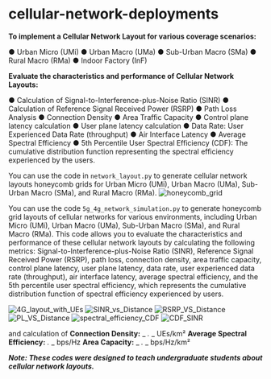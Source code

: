 # cellular-network-deployments

**To implement a Cellular Network Layout for various coverage scenarios:**

  ● Urban Micro (UMi)
  ● Urban Macro (UMa)
  ● Sub-Urban Macro (SMa)
  ● Rural Macro (RMa)
  ● Indoor Factory (InF)

**Evaluate the characteristics and performance of Cellular Network Layouts:**

  ● Calculation of Signal-to-Interference-plus-Noise Ratio (SINR)
  ● Calculation of Reference Signal Received Power (RSRP)
  ● Path Loss Analysis
  ● Connection Density
  ● Area Traffic Capacity
  ● Control plane latency calculation
  ● User plane latency calculation
  ● Data Rate: User Experienced Data Rate (throughput)
  ● Air Interface Latency
  ● Average Spectral Efficiency
  ● 5th Percentile User Spectral Efficiency (CDF): The cumulative distribution function representing the spectral efficiency experienced by the users.

You can use the code in `network_layout.py` to generate cellular network layouts honeycomb grids for Urban Micro (UMi), Urban Macro (UMa), Sub-Urban Macro (SMa), and Rural Macro (RMa).
![honeycomb_grid](https://github.com/user-attachments/assets/2b1053c6-3d58-4762-b50c-1596e2fd8e3d)

You can use the code `5g_4g_network_simulation.py` to generate honeycomb grid layouts of cellular networks for various environments, including Urban Micro (UMi), Urban Macro (UMa), Sub-Urban Macro (SMa), and Rural Macro (RMa). This code allows you to evaluate the characteristics and performance of these cellular network layouts by calculating the following metrics: Signal-to-Interference-plus-Noise Ratio (SINR), Reference Signal Received Power (RSRP), path loss, connection density, area traffic capacity, control plane latency, user plane latency, data rate, user experienced data rate (throughput), air interface latency, average spectral efficiency, and the 5th percentile user spectral efficiency, which represents the cumulative distribution function of spectral efficiency experienced by users.

![4G_layout_with_UEs](https://github.com/user-attachments/assets/30ffcdd8-85b3-4379-9848-d5d64ec2d0ec)
![SINR_vs_Distance](https://github.com/user-attachments/assets/c912f892-87b9-4c32-b572-f0bf26bfd7f3) 
![RSRP_VS_Distance](https://github.com/user-attachments/assets/5899c2d1-2e2b-4c49-a084-9af953d7ded6)
![PL_VS_Distance](https://github.com/user-attachments/assets/f4c5c72e-c10f-403d-9177-096b3dccf598) 
![spectral_efficiency_CDF](https://github.com/user-attachments/assets/c8568e70-a6d3-4dcb-a62e-0f936f704b50)
![CDF_SINR](https://github.com/user-attachments/assets/ad1dfd11-a1ed-43cb-b803-04e029cce1f8)

and calculation of 
**Connection Density:** _ _._ _ UEs/km²
**Average Spectral Efficiency:** _._ _ bps/Hz
**Area Capacity:** _ _._ _ bps/Hz/km²

**_Note: These codes were designed to teach undergraduate students about cellular network layouts._**
